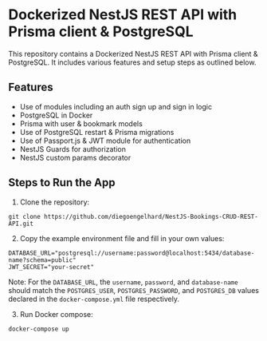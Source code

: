 # Dockerized NestJS REST API with Prisma client & PostgreSQL

This repository contains a Dockerized NestJS REST API with Prisma client & PostgreSQL. It includes various features and setup steps as outlined below.

## Features

- Use of modules including an auth sign up and sign in logic
- PostgreSQL in Docker
- Prisma with user & bookmark models
- Use of PostgreSQL restart & Prisma migrations
- Use of Passport.js & JWT module for authentication
- NestJS Guards for authorization
- NestJS custom params decorator

## Steps to Run the App

1. Clone the repository:
```
git clone https://github.com/diegoengelhard/NestJS-Bookings-CRUD-REST-API.git
```
2. Copy the example environment file and fill in your own values:
```
DATABASE_URL="postgresql://username:password@localhost:5434/database-name?schema=public"
JWT_SECRET="your-secret"
```
   Note: For the `DATABASE_URL`, the `username`, `password`, and `database-name` should match the `POSTGRES_USER`, `POSTGRES_PASSWORD`, and `POSTGRES_DB` values declared in the `docker-compose.yml` file respectively.
   
3. Run Docker compose:
```
docker-compose up
```